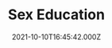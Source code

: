 ---
title: "Sex Education"
year: 2019
date: 2021-10-10T16:45:42.000Z
permalink: /almanac/tv/2021-10-10-sex-education/index.html
season: 1-3
rating: 3
---